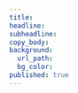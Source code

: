 ```yaml
---
title:
headline:
subheadline:
copy_body:
background:
  url_path:
  bg_color:
published: true
---
```

 
